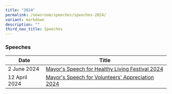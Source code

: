 ```yaml
---
title: "2024"
permalink: /newsroom/speeches/speeches-2024/
variant: markdown
description: ""
third_nav_title: Speeches
---
```

### Speeches

| Date | Title |
| --- | --- |
| 2 June 2024 | [Mayor's Speech for Healthy Living Festival 2024](/files/Mayor_s_Speech_for_Healthy_Living_Festival_2024_2.pdf)
| 12 April 2024 |[Mayor's Speech for Volunteers' Appreciation 2024](/files/Speech/Mayor_s_Speech_for_Volunteers__Appreciation_2024.pdf)